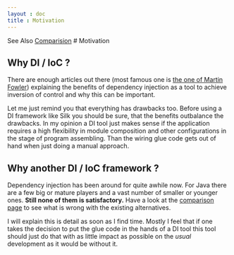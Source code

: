 ```yaml
---
layout : doc
title : Motivation
---
```

<tour class="c-help">
See Also
<a href="comparison.html">Comparision</a>
</tour>
# Motivation

## Why DI / IoC ?
There are enough articles out there (most famous one is <a href="http://martinfowler.com/articles/injection.html">the one of Martin Fowler</a>) explaining the benefits of dependency injection as a tool to 
achieve inversion of control and why this can be important. 

Let me just remind you that everything has drawbacks too. 
Before using a DI framework like Silk you should be sure, that the benefits outbalance the drawbacks. 
In my opinion a DI tool just makes sense if the application requires a high flexibility in module 
composition and other configurations in the stage of program assembling. 
Than the wiring glue code gets out of hand when just doing a manual approach.  

## Why another DI / IoC framework ?
Dependency injection has been around for quite awhile now. For Java there are a few big or mature 
players and a vast number of smaller or younger ones. **Still none of them is satisfactory.** 
Have a look at the <a href="comparison.html">comparison page</a> to see what is wrong with the existing alternatives.

I will explain this is detail as soon as I find time. Mostly I feel that if one takes the decision 
to put the glue code in the hands of a DI tool this tool should just do that with as little impact
as possible on the _usual_ development as it would be without it.

